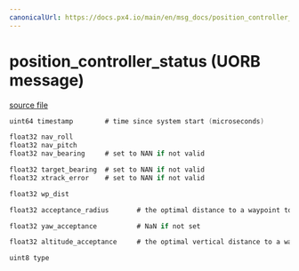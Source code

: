 ```yaml
---
canonicalUrl: https://docs.px4.io/main/en/msg_docs/position_controller_status
---
```


# position_controller_status (UORB message)



[source file](https://github.com/PX4/PX4-Autopilot/blob/release/1.13/msg/position_controller_status.msg)

```c
uint64 timestamp		# time since system start (microseconds)

float32 nav_roll
float32 nav_pitch
float32 nav_bearing 	# set to NAN if not valid

float32 target_bearing	# set to NAN if not valid
float32 xtrack_error	# set to NAN if not valid

float32 wp_dist

float32 acceptance_radius		# the optimal distance to a waypoint to switch to the next

float32 yaw_acceptance			# NaN if not set

float32 altitude_acceptance		# the optimal vertical distance to a waypoint to switch to the next

uint8 type

```
